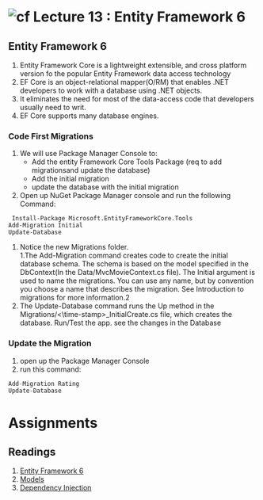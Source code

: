 # ![cf](http://i.imgur.com/7v5ASc8.png) Lecture 13 : Entity Framework 6

## Entity Framework 6

1. Entity Framework Core is a lightweight extensible, and cross platform version fo the popular Entity Framework data access technology
2. EF Core is an object-relational mapper(O/RM) that enables .NET developers to work with a database using .NET objects.
3. It eliminates the need for most of the data-access code that developers usually need to writ.
4. EF Core supports many database engines.

### Code First Migrations

1. We will use Package Manager Console to:
   - Add the entity Framework Core Tools Package (req to add migrationsand update the database)
   - Add the initial migration
   - update the database with the initial migration
2. Open up NuGet Package Manager console and run the following Command:

` Install-Package Microsoft.EntityFrameworkCore.Tools` <br />
`Add-Migration Initial` <br />
`Update-Database`

1. Notice the new Migrations folder.  
1.The Add-Migration command creates code to create the initial database schema. The schema is based on the model specified in the DbContext(In the Data/MvcMovieContext.cs file). The Initial argument is used to name the migrations. You can use any name, but by convention you choose a name that describes the migration. See Introduction to migrations for more information.2
1. The Update-Database command runs the Up method in the Migrations/<\time-stamp>_InitialCreate.cs file, which creates the database.
Run/Test the app. see the changes in the Database


### Update the Migration
1. open up the Package Manager Console
2. run this command:

```csharp
Add-Migration Rating
Update-Database
```

# Assignments

## Readings
1. [Entity Framework 6](https://docs.microsoft.com/en-us/aspnet/core/data/entity-framework-6)
2. [Models](https://docs.microsoft.com/en-us/aspnet/core/tutorials/first-mvc-app/adding-model)
3. [Dependency Injection](https://docs.microsoft.com/en-us/aspnet/core/fundamentals/dependency-injection)
